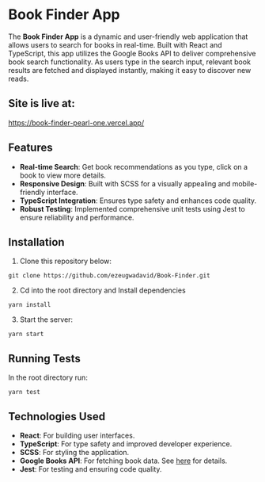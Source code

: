 # Book Finder App

The **Book Finder App** is a dynamic and user-friendly web application that allows users to search for books in real-time. Built with React and TypeScript, this app utilizes the Google Books API to deliver comprehensive book search functionality. As users type in the search input, relevant book results are fetched and displayed instantly, making it easy to discover new reads.

## Site is live at:
https://book-finder-pearl-one.vercel.app/

## Features

- **Real-time Search**: Get book recommendations as you type, click on a book to view more details.
- **Responsive Design**: Built with SCSS for a visually appealing and mobile-friendly interface.
- **TypeScript Integration**: Ensures type safety and enhances code quality.
- **Robust Testing**: Implemented comprehensive unit tests using Jest to ensure reliability and performance.

## Installation

1. Clone this repository below:
```
git clone https://github.com/ezeugwadavid/Book-Finder.git
```

2. Cd into the root directory and Install dependencies
```
yarn install
```

3. Start the server:
```
yarn start
```

## Running Tests

In the root directory run:
```
yarn test
```

## Technologies Used

- **React**: For building user interfaces.
- **TypeScript**: For type safety and improved developer experience.
- **SCSS**: For styling the application.
- **Google Books API**: For fetching book data. See [here](https://developers.google.com/books) for details.
- **Jest**: For testing and ensuring code quality.
